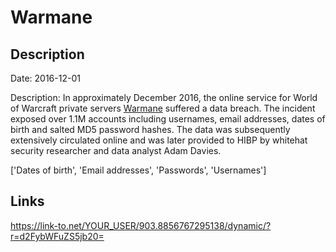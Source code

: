 # Warmane

## Description

Date: 2016-12-01

Description:
In approximately December 2016, the online service for World of Warcraft private servers <a href="https://www.warmane.com" target="_blank" rel="noopener">Warmane</a> suffered a data breach. The incident exposed over 1.1M accounts including usernames, email addresses, dates of birth and salted MD5 password hashes. The data was subsequently extensively circulated online and was later provided to HIBP by whitehat security researcher and data analyst Adam Davies.


['Dates of birth', 'Email addresses', 'Passwords', 'Usernames']

## Links

https://link-to.net/YOUR_USER/903.8856767295138/dynamic/?r=d2FybWFuZS5jb20=